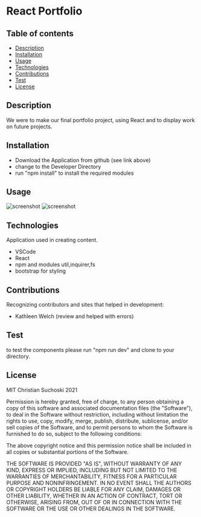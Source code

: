 # React Portfolio


## Table of contents
* [Description](#Description)
* [Installation](#Installation)
* [Usage](#Usage)
* [Technologies](#Technologies)
* [Contributions](#Contributions)
* [Test](#Test)
* [License](#License)

## Description
We were to make our final portfolio project, using React and to display work on future projects.


## Installation


* Download the Application from github (see link above)
* change to the Developer Directory 
* run "npm install" to install the required modules 

## Usage





![screenshot](./Assets/images/aboutme.png)
![screenshot](./Assets/images/portfolio.png)


## Technologies
Application used in creating content.

* VSCode
* React
* npm and modules util,inquirer,fs
* bootstrap for styling

## Contributions
Recognizing contributors and sites that helped in development:

* Kathleen Welch (review and helped with errors)


## Test
to test the components please run "npm run dev" and clone to your directory.

## License
MIT Christian Suchoski 2021


Permission is hereby granted, free of charge, to any person obtaining a copy
of this software and associated documentation files (the "Software"), to deal
in the Software without restriction, including without limitation the rights
to use, copy, modify, merge, publish, distribute, sublicense, and/or sell
copies of the Software, and to permit persons to whom the Software is
furnished to do so, subject to the following conditions:

The above copyright notice and this permission notice shall be included in all
copies or substantial portions of the Software.

THE SOFTWARE IS PROVIDED "AS IS", WITHOUT WARRANTY OF ANY KIND, EXPRESS OR
IMPLIED, INCLUDING BUT NOT LIMITED TO THE WARRANTIES OF MERCHANTABILITY,
FITNESS FOR A PARTICULAR PURPOSE AND NONINFRINGEMENT. IN NO EVENT SHALL THE
AUTHORS OR COPYRIGHT HOLDERS BE LIABLE FOR ANY CLAIM, DAMAGES OR OTHER
LIABILITY, WHETHER IN AN ACTION OF CONTRACT, TORT OR OTHERWISE, ARISING FROM,
OUT OF OR IN CONNECTION WITH THE SOFTWARE OR THE USE OR OTHER DEALINGS IN THE
SOFTWARE.